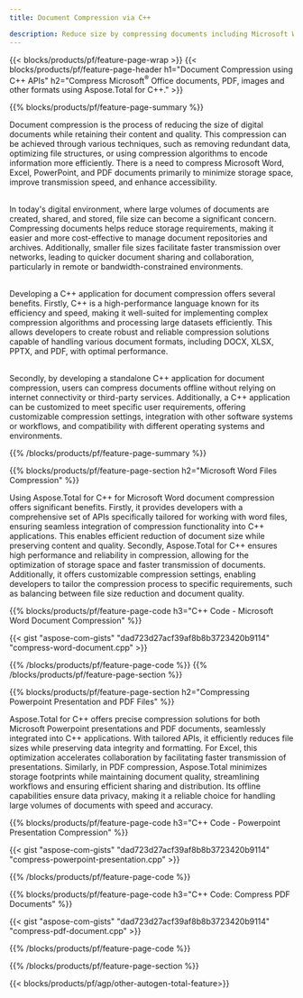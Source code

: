 ```yaml
---
title: Document Compression via C++

description: Reduce size by compressing documents including Microsoft Word, Excel, PowerPoint, PDF and Images via your C++ application. Test the compression result online.
---
```


{{< blocks/products/pf/feature-page-wrap >}}
{{< blocks/products/pf/feature-page-header h1="Document Compression using C++ APIs" h2="Compress Microsoft<sup>&reg;</sup> Office documents, PDF, images and other formats using Aspose.Total for C++." >}}

{{% blocks/products/pf/feature-page-summary %}}

Document compression is the process of reducing the size of digital documents while retaining their content and quality. This compression can be achieved through various techniques, such as removing redundant data, optimizing file structures, or using compression algorithms to encode information more efficiently. There is a need to compress Microsoft Word, Excel, PowerPoint, and PDF documents primarily to minimize storage space, improve transmission speed, and enhance accessibility.<br /><br />

In today's digital environment, where large volumes of documents are created, shared, and stored, file size can become a significant concern. Compressing documents helps reduce storage requirements, making it easier and more cost-effective to manage document repositories and archives. Additionally, smaller file sizes facilitate faster transmission over networks, leading to quicker document sharing and collaboration, particularly in remote or bandwidth-constrained environments.<br /><br />

Developing a C++ application for document compression offers several benefits. Firstly, C++ is a high-performance language known for its efficiency and speed, making it well-suited for implementing complex compression algorithms and processing large datasets efficiently. This allows developers to create robust and reliable compression solutions capable of handling various document formats, including DOCX, XLSX, PPTX, and PDF, with optimal performance.<br /><br />

Secondly, by developing a standalone C++ application for document compression, users can compress documents offline without relying on internet connectivity or third-party services. Additionally, a C++ application can be customized to meet specific user requirements, offering customizable compression settings, integration with other software systems or workflows, and compatibility with different operating systems and environments.

{{% /blocks/products/pf/feature-page-summary  %}}

{{% blocks/products/pf/feature-page-section  h2="Microsoft Word Files Compression" %}}

Using Aspose.Total for C++ for Microsoft Word document compression offers significant benefits. Firstly, it provides developers with a comprehensive set of APIs specifically tailored for working with word files, ensuring seamless integration of compression functionality into C++ applications. This enables efficient reduction of document size while preserving content and quality. Secondly, Aspose.Total for C++ ensures high performance and reliability in compression, allowing for the optimization of storage space and faster transmission of documents. Additionally, it offers customizable compression settings, enabling developers to tailor the compression process to specific requirements, such as balancing between file size reduction and document quality.

{{% blocks/products/pf/feature-page-code h3="C++ Code - Microsoft Word Document Compression" %}}

{{< gist "aspose-com-gists" "dad723d27acf39af8b8b3723420b9114" "compress-word-document.cpp" >}}

{{% /blocks/products/pf/feature-page-code  %}}
{{% /blocks/products/pf/feature-page-section %}}

{{% blocks/products/pf/feature-page-section  h2="Compressing Powerpoint Presentation and PDF Files" %}}

Aspose.Total for C++ offers precise compression solutions for both Microsoft Powerpoint presentations and PDF documents, seamlessly integrated into C++ applications. With tailored APIs, it efficiently reduces file sizes while preserving data integrity and formatting. For Excel, this optimization accelerates collaboration by facilitating faster transmission of presentations. Similarly, in PDF compression, Aspose.Total minimizes storage footprints while maintaining document quality, streamlining workflows and ensuring efficient sharing and distribution. Its offline capabilities ensure data privacy, making it a reliable choice for handling large volumes of documents with speed and accuracy. 

{{% blocks/products/pf/feature-page-code h3="C++ Code - Powerpoint Presentation Compression" %}}

{{< gist "aspose-com-gists" "dad723d27acf39af8b8b3723420b9114" "compress-powerpoint-presentation.cpp" >}}

{{% /blocks/products/pf/feature-page-code  %}}

{{% blocks/products/pf/feature-page-code h3="C++ Code: Compress PDF Documents" %}}

{{< gist "aspose-com-gists" "dad723d27acf39af8b8b3723420b9114" "compress-pdf-document.cpp" >}}

{{% /blocks/products/pf/feature-page-code  %}}

{{% /blocks/products/pf/feature-page-section %}}

{{< blocks/products/pf/agp/other-autogen-total-feature>}}